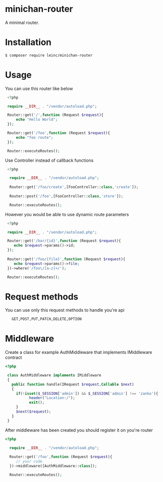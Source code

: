 # minichan-router

A minimal router.

# Installation

```bash
$ composer require leinc/minichan-router
```

# Usage

You can use this router like below

   ```php
    <?php
   
    require __DIR__ . "/vendor/autoload.php";

    Router::get('/',function (Request $request){
        echo "Hello World";
    });

    Router::get('/foo',function (Request $request){
        echo "foo route";
    });

    Router::executeRoutes();
   ```

Use Controller instead of callback functions

  ```php
   <?php

    require __DIR__ . "/vendor/autoload.php";
    
    Router::get('/foo/create',[FooController::class,'create']);
    
    Router::post('/foo',[FooController::class,'store']);

    Router::executeRoutes();
  ```
  
However you would be able to use dynamic route parameters

   ```php
    <?php

    require __DIR__ . "/vendor/autoload.php";

    Router::get('/bar/{id}',function (Request $request){
       echo $request->params()->id;
    });
    
    Router::get('/foo/{file}',function (Request $request){
       echo $request->params()->file;
    })->where('/foo\/[a-z]+/');

    Router::executeRoutes();
   ```

# Request methods

You can use only this request methods to handle you're api

 ```bash 
    GET,POST,PUT,PATCH,DELETE,OPTION
 ``` 
 # Middleware

Create a class for example AuthMiddleware that implements IMiddleware contract

```php
<?php

 class AuthMiddleware implements IMiddleware
 {
   public function handle(IRequest $request,Callable $next)
   {
     if(!isset($_SESSION['admin']) && $_SESSION['admin'] !== 'zanko'){
           header("Location:/");
           exit();
     }
     $next($request);
   }
 }
```
After middleware has been created you should register it on you're router

```php
<?php

  require __DIR__ . "/vendor/autoload.php";
  
  Router::get('/foo',function (Request $request){
     // your code
  })->middleware([AuthMiddleware::class]); 

  Router::executeRoutes();
```
